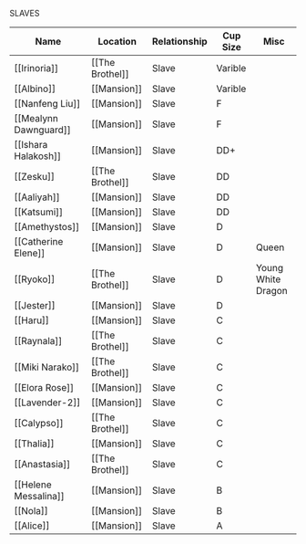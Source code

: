 SLAVES

| Name                  | Location        | Relationship | Cup Size | Misc               |
| --------------------- | --------------- | ------------ | -------- | ------------------ |
| [[Irinoria]]          | [[The Brothel]] | Slave        | Varible  |                    |
| [[Albino]]            | [[Mansion]]     | Slave        | Varible  |                    |
| [[Nanfeng Liu]]       | [[Mansion]]     | Slave        | F        |                    |
| [[Mealynn Dawnguard]] | [[Mansion]]     | Slave        | F        |                    |
| [[Ishara Halakosh]]   | [[Mansion]]     | Slave        | DD+      |                    |
| [[Zesku]]             | [[The Brothel]] | Slave        | DD       |                    |
| [[Aaliyah]]           | [[Mansion]]     | Slave        | DD       |                    |
| [[Katsumi]]           | [[Mansion]]     | Slave        | DD       |                    |
| [[Amethystos]]        | [[Mansion]]     | Slave        | D        |                    |
| [[Catherine Elene]]   | [[Mansion]]     | Slave        | D        | Queen              |
| [[Ryoko]]             | [[The Brothel]] | Slave        | D        | Young White Dragon |
| [[Jester]]            | [[Mansion]]     | Slave        | D        |                    |
| [[Haru]]              | [[Mansion]]     | Slave        | C        |                    |
| [[Raynala]]           | [[The Brothel]] | Slave        | C        |                    |
| [[Miki Narako]]       | [[The Brothel]] | Slave        | C        |                    |
| [[Elora Rose]]        | [[Mansion]]     | Slave        | C        |                    |
| [[Lavender-2]]        | [[Mansion]]     | Slave        | C        |                    |
| [[Calypso]]           | [[The Brothel]] | Slave        | C        |                    |
| [[Thalia]]            | [[Mansion]]     | Slave        | C        |                    |
| [[Anastasia]]         | [[The Brothel]] | Slave        | C        |                    |
| [[Helene Messalina]]  | [[Mansion]]     | Slave        | B        |                    |
| [[Nola]]              | [[Mansion]]     | Slave        | B        |                    |
| [[Alice]]             | [[Mansion]]     | Slave        | A        |                    |
